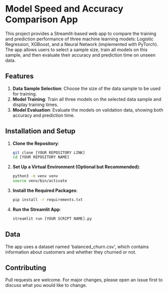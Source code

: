 
# Model Speed and Accuracy Comparison App

This project provides a Streamlit-based web app to compare the training and prediction performance of three machine learning models: Logistic Regression, XGBoost, and a Neural Network (implemented with PyTorch). The app allows users to select a sample size, train all models on this sample, and then evaluate their accuracy and prediction time on unseen data.

## Features

1. **Data Sample Selection**: Choose the size of the data sample to be used for training.
2. **Model Training**: Train all three models on the selected data sample and display training times.
3. **Model Evaluation**: Evaluate the models on validation data, showing both accuracy and prediction time.

## Installation and Setup

1. **Clone the Repository**:
    ```bash
    git clone [YOUR REPOSITORY LINK]
    cd [YOUR REPOSITORY NAME]
    ```

2. **Set Up a Virtual Environment (Optional but Recommended)**:
    ```bash
    python3 -m venv venv
    source venv/bin/activate
    ```

3. **Install the Required Packages**:
    ```bash
    pip install -r requirements.txt
    ```

4. **Run the Streamlit App**:
    ```bash
    streamlit run [YOUR SCRIPT NAME].py
    ```

## Data

The app uses a dataset named 'balanced_churn.csv', which contains information about customers and whether they churned or not.

## Contributing

Pull requests are welcome. For major changes, please open an issue first to discuss what you would like to change.
